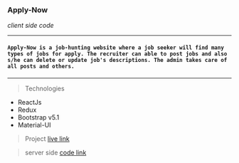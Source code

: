 ### **Apply-Now**
_client side code_
<hr>

#### `Apply-Now is a job-hunting website where a job seeker will find many types of jobs for apply. The recruiter can able to post jobs and also s/he can delete or update job's descriptions. The admin takes care of all posts and others.`

<hr>

> Technologies
* ReactJs 
* Redux 
* Bootstrap v5.1
* Material-UI


> Project [live link](https://sabbir185-applynow.web.app/)

> server side [code link](https://github.com/Sabbir185/apply-now-server-side)


